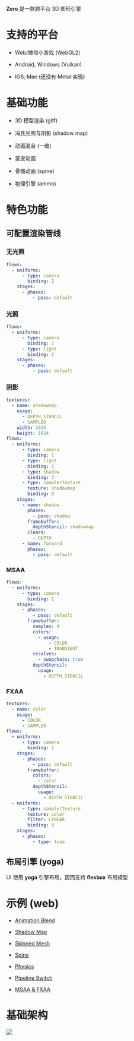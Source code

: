 **Zero** 是一款跨平台 3D 图形引擎

# 支持的平台

- Web/微信小游戏 (WebGL2)

- Android, Windows (Vulkan)

- ~~IOS, Mac (还没有 Metal 实现)~~

# 基础功能

- 3D 模型渲染 (gltf)

- 冯氏光照与阴影 (shadow map)

- 动画混合 (一维)

- 蒙皮动画

- 骨骼动画 (spine)

- 物理引擎 (ammo)

# 特色功能

## 可配置渲染管线

### 无光照

```yml
flows:
  - uniforms:
      - type: camera
        binding: 1
    stages:
      - phases:
          - pass: default
```

### 光照

```yml
flows:
  - uniforms:
      - type: camera
        binding: 1
      - type: light
        binding: 2
    stages:
      - phases:
          - pass: default
```

### 阴影

```yml
textures:
  - name: shadowmap
    usage:
      - DEPTH_STENCIL
      - SAMPLED
    width: 1024
    height: 1024
flows:
  - uniforms:
      - type: camera
        binding: 1
      - type: light
        binding: 2
      - type: shadow
        binding: 3
      - type: samplerTexture
        texture: shadowmap
        binding: 0
    stages:
      - name: shadow
        phases:
          - pass: shadow
        framebuffer:
          depthStencil: shadowmap
        clears:
          - DEPTH
      - name: forward
        phases:
          - pass: default
```

### MSAA

```yml
flows:
  - uniforms:
      - type: camera
        binding: 1
    stages:
      - phases:
          - pass: default
        framebuffer:
          samples: 4
          colors:
            - usage:
                - COLOR
                - TRANSIENT
          resolves:
            - swapchain: true
          depthStencil:
            usage:
              - DEPTH_STENCIL
```

### FXAA

```yml
textures:
  - name: color
    usage:
      - COLOR
      - SAMPLED
flows:
  - uniforms:
      - type: camera
        binding: 1
    stages:
      - phases:
          - pass: default
        framebuffer:
          colors:
            - color
          depthStencil:
            usage:
              - DEPTH_STENCIL
  - uniforms:
      - type: samplerTexture
        texture: color
        filter: LINEAR
        binding: 0
    stages:
      - phases:
          - type: fxaa
```

## 布局引擎 (yoga)

UI 使用 **yoga** 引擎布局，因而支持 **flexbox** 布局模型

# 示例 (web)

- [Animation Blend](https://qingwabote.github.io/zero/projects/animation/web/index.html)

- [Shadow Map](https://qingwabote.github.io/zero/projects/shadow/web/index.html)

- [Skinned Mesh](https://qingwabote.github.io/zero/projects/skin/web/index.html)

- [Spine](https://qingwabote.github.io/zero/projects/skeleton/web/index.html)

- [Physics](https://qingwabote.github.io/zero/projects/vehicle/web/index.html)

- [Pipeline Switch](https://qingwabote.github.io/zero/projects/pipeline/web/index.html)

- [MSAA & FXAA](https://qingwabote.github.io/zero/projects/cutting2d/web/index.html)

# 基础架构

![](https://www.plantuml.com/plantuml/svg/RP51JiGm34NtEKKkqCqSO3OZmMP0I4YmG0YPnYJH94uKfvgf47SdfODQNBBBi_t_byqdJnaAHEs0pBduMf5qBGCgLR2lG3QW3idwNdygtTv2xvD1WGufvaH8LNsjvtdaYd4Z0EGZL9z8SCwUf79s8_kU1Gqmfa6OPPynD86DtKr8Pu4UArZfzE20yQzaGJ9OthZ7VsGF4B60W4TlNHNihkqhI3DWRbwpHlVYl358h_jvV9N0Vbmsni_uVdlS2VWqX1FG5F_dQ9tfzklqwdSxNH65Qt_3yxKczwKywRGCo_Zr_mq0)
